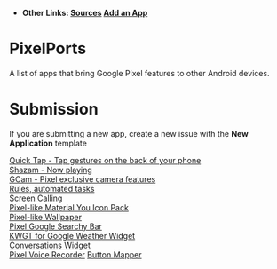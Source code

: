 - **Other Links: [Sources](Sources.md) [Add an App](https://github.com/jdev082/PixelPorts/issues/new?assignees=jdev082&labels=application&template=submit-an-application.md&title=Add+%5BNAME%5D+to+the+list)**
# PixelPorts
A list of apps that bring Google Pixel features to other Android devices.
# Submission
If you are submitting a new app, create a new issue with the **New Application** template

[Quick Tap - Tap gestures on the back of your phone](https://github.com/KieronQuinn/TapTap/releases/latest) \
[Shazam - Now playing](https://play.google.com/store/apps/details?id=com.shazam.android) \
[GCam - Pixel exclusive camera features](https://www.xda-developers.com/google-camera-port-hub/) \
[Rules, automated tasks](https://play.google.com/store/apps/details?id=com.arlosoft.macrodroid) \
[Screen Calling](https://play.google.com/store/apps/details?id=com.realnetworks.kontxt.voice) \
[Pixel-like Material You Icon Pack](https://play.google.com/store/apps/details?id=iconpack.onsurface.monet) \
[Pixel-like Wallpaper](https://play.google.com/store/apps/details?id=com.pashapuma.pix.wallpapers) \
[Pixel Google Searchy Bar](https://play.google.com/store/apps/details?id=rk.android.app.searchbarwidget) \
[KWGT for Google Weather Widget](https://play.google.com/store/apps/details?id=org.kustom.widget) \
[Conversations Widget](https://play.google.com/store/apps/details?id=rk.android.app.android12_notificationwidget) \
[Pixel Voice Recorder](https://www.apkmirror.com/apk/google-inc/google-recorder/google-recorder-1-0-271580629-release/google-recorder-1-0-271580629-android-apk-download/download/?key=42cfb05c2aff74717fae7957eab8bd5518a02d5c)
[Button Mapper](https://play.google.com/store/apps/details?id=flar2.homebutton&hl=en_IN)
